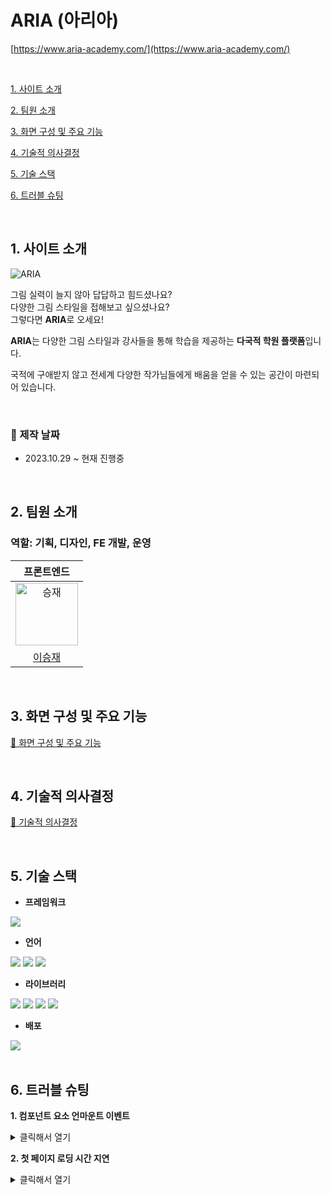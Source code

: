 # ARIA (아리아)
[https://www.aria-academy.com/](https://www.aria-academy.com/)

<br />

[1. 사이트 소개](#1-사이트-소개)

[2. 팀원 소개](#2-팀원-소개)

[3. 화면 구성 및 주요 기능](#3-화면-구성-및-주요-기능)

[4. 기술적 의사결정](#4-기술적-의사결정)

[5. 기술 스택](#5-기술-스택)

[6. 트러블 슈팅](#6-트러블-슈팅)

<br />

## 1. 사이트 소개

![ARIA](https://github.com/seungjaelee2684/aria-front-end/assets/135948012/69ca83d8-8666-4649-a5a8-f635a8b3110d)

그림 실력이 늘지 않아 답답하고 힘드셨나요?
<br />
다양한 그림 스타일을 접해보고 싶으셨나요?
<br />
그렇다면 **ARIA**로 오세요!

**ARIA**는 다양한 그림 스타일과 강사들을 통해 학습을 제공하는 **다국적 학원 플랫폼**입니다.

국적에 구애받지 않고 전세계 다양한 작가님들에게 배움을 얻을 수 있는 공간이 마련되어 있습니다.

<br />

### 📆 제작 날짜
* 2023.10.29 ~ 현재 진행중

<br />

## 2. 팀원 소개

<h3>역할: 기획, 디자인, FE 개발, 운영</h3>
<table>
  <thead>
    <tr>
      <th align="center">프론트엔드</th>
    </tr>
  </thead>
  <tbody>
    <tr>
      <td align="center"><a target="_blank" rel="noopener noreferrer nofollow" href="https://avatars.githubusercontent.com/u/135948012s=400&u=9e8118cffef779128f2b653e7b8f09d99d7ab417&v=4"><img src="https://avatars.githubusercontent.com/u/135948012?s=400&u=9e8118cffef779128f2b653e7b8f09d99d7ab417&v=4" alt="승재" style="width: 100px"></img></a></td>
    </tr>
    <tr>
      <td align="center"><a href="https://github.com/seungjaelee2684">이승재</a></td>
    </tr>
  </tbody>
</table>

<br />

## 3. 화면 구성 및 주요 기능

[🔗 화면 구성 및 주요 기능](https://github.com/seungjaelee2684/aria-front-end/wiki/%ED%99%94%EB%A9%B4-%EA%B5%AC%EC%84%B1-%EB%B0%8F-%EC%A3%BC%EC%9A%94-%EA%B8%B0%EB%8A%A5)

<br />

## 4. 기술적 의사결정

[🔗 기술적 의사결정](https://github.com/seungjaelee2684/aria-front-end/wiki/%EA%B8%B0%EC%88%A0%EC%A0%81-%EC%9D%98%EC%82%AC%EA%B2%B0%EC%A0%95)

<br />

## 5. 기술 스택

* **프레임워크**

<div>
  <img src="https://img.shields.io/badge/React-61DAFB?style=for-the-badge&logo=react&logoColor=white"/>
</div>

* **언어**

<div>
  <img src="https://img.shields.io/badge/HTML5-E34F26?style=for-the-badge&logo=HTML5&logoColor=white" />
  <img src="https://img.shields.io/badge/CSS3-1572B6?style=for-the-badge&logo=CSS3&logoColor=white" />
  <img src="https://img.shields.io/badge/Typescript-3178C6?style=for-the-badge&logo=typescript&logoColor=white" />
</div>

* **라이브러리**

<div>
  <img src="https://img.shields.io/badge/axios-5A29E4?style=for-the-badge&logo=axios&logoColor=white"/>
  <img src="https://img.shields.io/badge/reactquery-FF4154?style=for-the-badge&logo=reactquery&logoColor=white"/>
  <img src="https://img.shields.io/badge/recoil-3578E5?style=for-the-badge&logo=recoil&logoColor=white"/>
  <img src="https://img.shields.io/badge/styledcomponents-DB7093?style=for-the-badge&logo=styledcomponents&logoColor=white"/>
</div>

* **배포**

<div>
  <img src="https://img.shields.io/badge/netlify-00C7B7?style=for-the-badge&logo=netlify&logoColor=white"/>
</div>

<br />

## 6. 트러블 슈팅

**1. 컴포넌트 요소 언마운트 이벤트**

<details>
  <summary>
    클릭해서 열기
  </summary>
<br />
	
**💣 문제 발생**

`이미지 슬라이드 구현 중 현재 이미지가 fade-out되는 애니메이션 효과가 나타나지 않고 갑자기 사라지는 문제가 발생`

**🎯 개선 방향**

`원인은 상태값에 따른 조건부 렌더링 시 렌더링이 애니메이션 효과를 보여주기도 전에 빠르게 일어난다는 것.
이를 해결하기 위해 state를 한 개가 아니라 현재 이미지와 이전 이미지, 이 두 가지로 저장하고 관리하기로 결정.`

**✅ 개선 결과**

`현재 등장해야하는 이미지와 이전에 등장했던 이미지를 담아 관리하는 state를 만들어 계획한 대로 이미지들을 useEffect()와 setTimeout() 을 이용해 fade-in, fade-out 효과를 나눠서 보이도록 설정.
원하는 형태로 잘 구동하는 것을 확인.`

**코드**

```
const [slideCurrent, setSlideCurrent] = useState<number>(0); // 현재 이미지
const [prevCurrent, setPrevCurrent] = useState<number | undefined>(); // 이전 이미지

  useEffect(() => {
    const intervalId = setInterval(() => {
      setSlideCurrent((prevSlideCurrent) => (prevSlideCurrent + 1) % (NewMentorListData?.length));
      setPrevCurrent(slideCurrent);
    }, 5000);

    return () => {
      clearInterval(intervalId);
    };
  }, [slideCurrent]);
```
</details>

**2. 첫 페이지 로딩 시간 지연**

<details>
  <summary>
    클릭해서 열기
  </summary>
<br />
	
**💣 문제 발생**

`일러스트 학원이라는 특성 상, 이미지 자료가 많다 보니 처음 사이트를 입장할 때 첫 페이지 로딩 시간이 길어지는 문제가 발생`

**🎯 개선 방향**

`React는 싱글 페이지 애플리케이션(SPA, Single Page Application) 방식이기 때문에 발생한 것으로 보고, react-router-dom에 존재하는 lazy() 함수를 사용하기로 결정`

**✅ 개선 결과**

`lazy() 함수를 사용함으로써 모든 페이지가 아닌 해당 컴포넌트만이 로드되게 하여 첫 페이지 입장 시 로딩 시간을 크게 단축시킴으로 실제 Lighthouse 검사의 성능을 60에서 74로 향상시킬 수 있었음 또한 Suspense 컴포넌트를 이용해 페이지 로드 시에 보여줄 로딩 이미지를 추가하면서 사이트 이탈율을 줄이는 효과도 있었음`

**코드**

```
// lazy() 함수 사용
const Home = lazy(() => import('./pages/Home'));
const Check = lazy(() => import('./pages/Check'));
const Event = lazy(() => import('./pages/Event'));
const EventDetail = lazy(() => import('./pages/EventDetail'));
const Mentor = lazy(() => import('./pages/Mentor'));
const MentorDetail = lazy(() => import('./pages/MentorDetail'));
const Notice = lazy(() => import('./pages/Notice'));
const NoticeDetail = lazy(() => import('./pages/NoticeDetail'));
const Showcase = lazy(() => import('./pages/Showcase'));
const Counseling = lazy(() => import('./pages/Counseling'));
const Policy = lazy(() => import('./pages/Policy'));
const MentorUpload = lazy(() => import('./pages/MentorUpload'));
const MentorUpdate = lazy(() => import('./pages/MentorUpdate'));
const Certify = lazy(() => import('./pages/Certify'));
const NoticeUpload = lazy(() => import('./pages/NoticeUpload'));
const Payment = lazy(() => import('./pages/Payment'));
const Error = lazy(() => import('./pages/Error'));

// router 설정
<BrowserRouter>
	<Suspense fallback={<LoadingSpinner />}>
    	<ScrollTop />
        <Header />
        <Routes>
        	<Route path='/' element={<Home />} caseSensitive />
           	<Route element={<MainLayout />}>
                <Route path='/upload/mentor' element={<MentorUpload />} caseSensitive />
                <Route path='/upload/notice' element={<NoticeUpload />} caseSensitive />
                <Route path='/check' element={<Check />} caseSensitive />
                <Route path='/mentor' element={<Mentor />} caseSensitive />
                <Route path='/mentor/detail/:id' element={<MentorDetail />} caseSensitive />
                <Route path='/notice' element={<Notice />} caseSensitive />
                <Route path='/notice/detail/:id' element={<NoticeDetail />} caseSensitive />
                <Route path='/event/detail/:id' element={<EventDetail />} caseSensitive />
                <Route path='/showcase' element={<Showcase />} caseSensitive />
                <Route path='/support/counseling' element={<Counseling />} caseSensitive />
                <Route path='/support/policy' element={<Policy />} caseSensitive />
                <Route path='/event' element={<Event />} caseSensitive />
                <Route path='/update/mentor/:id' element={<MentorUpdate />} caseSensitive />
                <Route path='/certify/aria' element={<Certify />} caseSensitive />
                <Route path='/payment' element={<Payment />} caseSensitive />
         	</Route>
       	</Routes>
        <ScrollTopButton />
        <WorldTime />
        <AlertContainer />
        <Footer />
  	</Suspense>
</BrowserRouter>
```
</details>
